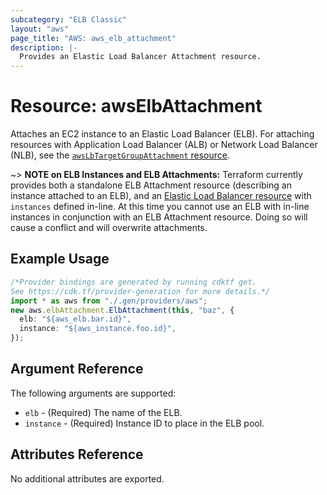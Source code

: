 ```yaml
---
subcategory: "ELB Classic"
layout: "aws"
page_title: "AWS: aws_elb_attachment"
description: |-
  Provides an Elastic Load Balancer Attachment resource.
---
```


# Resource: awsElbAttachment

Attaches an EC2 instance to an Elastic Load Balancer (ELB). For attaching resources with Application Load Balancer (ALB) or Network Load Balancer (NLB), see the [`awsLbTargetGroupAttachment` resource](/docs/providers/aws/r/lb_target_group_attachment.html).

\~> **NOTE on ELB Instances and ELB Attachments:** Terraform currently provides
both a standalone ELB Attachment resource (describing an instance attached to
an ELB), and an [Elastic Load Balancer resource](elb.html) with
`instances` defined in-line. At this time you cannot use an ELB with in-line
instances in conjunction with an ELB Attachment resource. Doing so will cause a
conflict and will overwrite attachments.

## Example Usage

```typescript
/*Provider bindings are generated by running cdktf get.
See https://cdk.tf/provider-generation for more details.*/
import * as aws from "./.gen/providers/aws";
new aws.elbAttachment.ElbAttachment(this, "baz", {
  elb: "${aws_elb.bar.id}",
  instance: "${aws_instance.foo.id}",
});

```

## Argument Reference

The following arguments are supported:

* `elb` - (Required) The name of the ELB.
* `instance` - (Required) Instance ID to place in the ELB pool.

## Attributes Reference

No additional attributes are exported.
